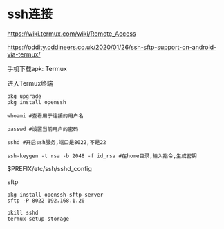 # ssh连接

https://wiki.termux.com/wiki/Remote_Access

https://oddity.oddineers.co.uk/2020/01/26/ssh-sftp-support-on-android-via-termux/

手机下载apk: Termux

进入Termux终端

```
pkg upgrade
pkg install openssh

whoami #查看用于连接的用户名

passwd #设置当前用户的密码

sshd #开启ssh服务,端口是8022,不是22

ssh-keygen -t rsa -b 2048 -f id_rsa #在home目录,输入指令,生成密钥
```



$PREFIX/etc/ssh/sshd_config



sftp

```
pkg install openssh-sftp-server
sftp -P 8022 192.168.1.20
```



```
pkill sshd
termux-setup-storage
```

